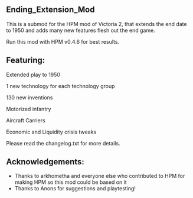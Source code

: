## Ending_Extension_Mod
This is a submod for the HPM mod of Victoria 2, that extends the end date to 1950 and adds many new features flesh out the end game. 

Run this mod with HPM v0.4.6 for best results.


## Featuring:

Extended play to 1950

1 new technology for each technology group

130 new inventions

Motorized infantry

Aircraft Carriers

Economic and Liquidity crisis tweaks


Please read the changelog.txt for more details.

## Acknowledgements:

* Thanks to arkhometha and everyone else who contributed to HPM for making HPM so this mod could be based on it
* Thanks to Anons for suggestions and playtesting!
